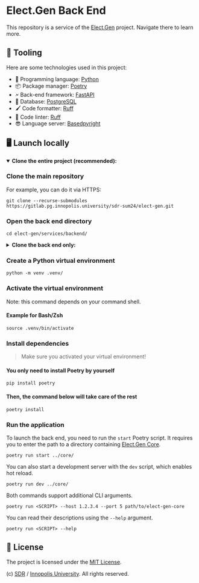 # Elect.Gen Back End

This repository is a service of the
[Elect.Gen](https://gitlab.pg.innopolis.university/sdr-sum24/elect-gen) project.
Navigate there to learn more.

## 🧰 Tooling

Here are some technologies used in this project:

- 🐍 Programming language: [Python](https://github.com/python/cpython)
- 📦 Package manager: [Poetry](https://github.com/python-poetry/poetry)
- 🗲 Back-end framework: [FastAPI](https://github.com/postgres/postgres)
- 🐘 Database: [PostgreSQL](https://github.com/postgres/postgres)
- 🖌️ Code formatter: [Ruff](https://github.com/astral-sh/ruff)
- 🧠 Code linter: [Ruff](https://github.com/astral-sh/ruff)
- 😎 Language server: [Basedpyright](https://github.com/detachhead/basedpyright)

## 🖥️ Launch locally

<details open>
<summary open>
<b>Clone the entire project (recommended):</b>
</summary>

### Clone the main repository

For example, you can do it via HTTPS:

```console
git clone --recurse-submodules https://gitlab.pg.innopolis.university/sdr-sum24/elect-gen.git
```

### Open the back end directory

```shell
cd elect-gen/services/backend/
```

</details>

<details>
<summary>
<b>Clone the back end only:</b>
</summary>

> We recommend you not follow this option.

### Clone the back end repository

For example, you can do it via HTTPS:

```console
git clone https://gitlab.pg.innopolis.university/sdr-sum24/elect-gen-backend.git
```

### Open the cloned directory

```shell
cd elect-gen-backend/
```

</details>

### Create a Python virtual environment

```shell
python -m venv .venv/
```

### Activate the virtual environment

Note: this command depends on your command shell.

#### Example for Bash/Zsh

```shell
source .venv/bin/activate
```

### Install dependencies

> Make sure you activated your virtual environment!

#### You only need to install Poetry by yourself

```console
pip install poetry
```

#### Then, the command below will take care of the rest

```console
poetry install
```

### Run the application

To launch the back end, you need to run the `start` Poetry script. It requires
you to enter the path to a directory containing [Elect.Gen Core](https://gitlab.pg.innopolis.university/sdr-sum24/elect-gen-core).

```console
poetry run start ../core/
```

You can also start a development server with the `dev` script, which enables
hot reload.

```console
poetry run dev ../core/
```

Both commands support additional CLI arguments.

```console
poetry run <SCRIPT> --host 1.2.3.4 --port 5 path/to/elect-gen-core
```

You can read their descriptions using the `--help` argument.

```console
poetry run <SCRIPT> --help
```

## 📄 License

The project is licensed under the [MIT License](/LICENSE).

(c) [SDR](https://gitlab.pg.innopolis.university/sdr-sum24/) /
[Innopolis University](https://innopolis.university/en/). All rights reserved.
